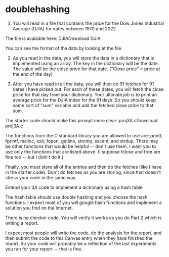 # doublehashing

1) You will read in a file that contains the price for the Dow Jones Industrial Average (DJIA) for dates between 1970 and 2022.

The file is available here: DJIADownload DJIA

You can see the format of the data by looking at the file.

2) As you read in the data, you will store the data in a dictionary that is implemented using an array.  The key in the dictionary will be the date.  The value will be the close price for that date.  ("Close price" = price at the end of the day)

3) After you have read in all the data, you will then do 91 fetches for 91 dates I have picked out.  For each of these dates, you will fetch the close price for that day from your dictionary.  Your ultimate job is to print an average price for the DJIA index for the 91 days.  So you should keep some sort of "sum" variable and add the fetched close price to that sum.

The starter code should make this prompt more clear: proj3A.cDownload proj3A.c

The functions from the C standard library you are allowed to use are: printf, fprintf, malloc, exit, fopen, getline, strcmp, sscanf, and strdup.  There may be other functions that would be helpful -- don't use them.   I want you to use only the functions that are listed above.  (I suppose fclose and free are fine too -- but I didn't do it.)

Finally, you must store all of the entries and then do the fetches (like I have in the starter code).  Don't do fetches as you are storing, since that doesn't stress your code in the same way.

Extend your 3A code to implement a dictionary using a hash table 

The hash table should use double hashing and you choose the hash functions.  I expect most of you will google hash functions and implement a solution you find on the internet.

There is no checker code.  You will verify it works as you do Part 2 which is writing a report.

I expect most people will write the code, do the analysis for the report, and then submit the code to this Canvas entry when they have finished the report.  So your code will probably be a reflection of the last experiments you ran for your report -- that is fine.

